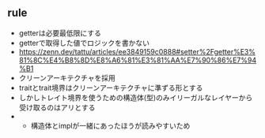
## rule
- getterは必要最低限にする
- getterで取得した値でロジックを書かない
 - https://zenn.dev/tattu/articles/ee3849159c0888#setter%2Fgetter%E3%81%8C%E4%B8%8D%E8%A6%81%E3%81%AA%E7%90%86%E7%94%B1
- クリーンアーキテクチャを採用
- traitとtrait境界はクリーンアーキテクチャに準ずる形とする
- しかしトレイト境界を使うための構造体(型)のみイリーガルなレイヤーから受け取るのはアリとする
 - - 構造体とimplが一緒にあったほうが読みやすいため